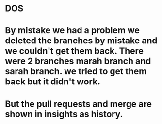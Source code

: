 # DOS
# By mistake we had a problem we deleted the branches by mistake and we couldn't get them back. There were 2 branches marah branch and sarah branch. we tried to get them back but it didn't work.
# But the pull requests and merge are shown in insights as history.
